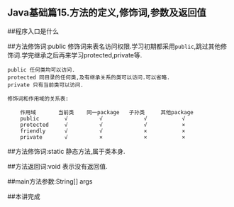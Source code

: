 Java基础篇15.方法的定义,修饰词,参数及返回值
---

##程序入口是什么

##方法修饰词:public
	修饰词来表名访问权限.学习初期都采用`public`,跳过其他修饰词.学完继承之后再来学习protected,private等.
	
	public 任何类均可以访问.
	protected 同目录的任何类,及有继承关系的类可以访问.可以省略.
	private 只有当前类可以访问.
	
	修饰词和作用域的关系表:

		作用域       当前类    同一package   子孙类     其他package 
        public        √          √             √           √ 
        protected     √          √             √           × 
        friendly      √          √             ×           × 
        private       √          ×             ×           ×	

##方法修饰词:static
静态方法,属于类本身.

##方法返回词:void
表示没有返回值.

##main方法参数:String[] args

##本讲完成

